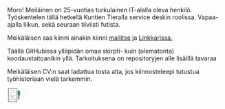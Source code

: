 Moro! Meiläinen on 25-vuotias turkulainen IT-alalla oleva henkilö. Työskentelen tällä hetkellä Kuntien Tieralla service deskin roolissa. 
Vapaa-ajalla liikun, sekä seuraan tiiviisti futista.

Meikäläisen saa kiinni ainakin kiinni <a href="mailto:jesseputki@hotmail.com">mailitse</a> ja <a href="https://www.linkedin.com/in/jesseputkonen/">Linkkarissa.</a>

Täällä GitHubissa ylläpidän omaa skirpti- kuin (olematonta) koodaustaitoanikin yllä. 
Tarkoituksena on repositoryjen alle lisäillä tavaraa



Meikäläisen CV:n saat ladattua tosta alta, jos kiinnosteleepi tutustua työhistoriaan vielä tarkemmin. 
<th><a href="kansio/cv.pdf" target="_blank"><img alt="CV" title="CV" height="32" width="32" src="kansio/cv.svg"></a></th>
